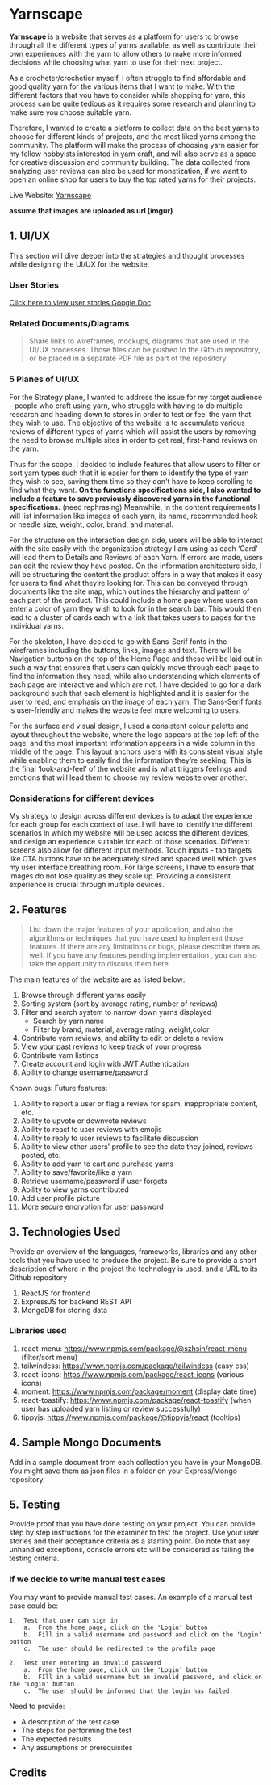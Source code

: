 # Yarnscape

**Yarnscape** is a website that serves as a platform for users to browse through all the different types of yarns available, as well as contribute their own experiences with the yarn to allow others to make more informed decisions while choosing what yarn to use for their next project.

As a crocheter/crochetier myself, I often struggle to find affordable and good quality yarn for the various items that I want to make. With the different factors that you have to consider while shopping for yarn, this process can be quite tedious as it requires some research and planning to make sure you choose suitable yarn.

Therefore, I wanted to create a platform to collect data on the best yarns to choose for different kinds of projects, and the most liked yarns among the community. The platform will make the process of choosing yarn easier for my fellow hobbyists interested in yarn craft, and will also serve as a space for creative discussion and community building. The data collected from analyzing user reviews can also be used for monetization, if we want to open an online shop for users to buy the top rated yarns for their projects.

Live Website: [Yarnscape](https://youtube.com)

**assume that images are uploaded as url (imgur)**

## 1. UI/UX

This section will dive deeper into the strategies and thought processes while designing the UI/UX for the website.

### User Stories

[Click here to view user stories Google Doc](https://docs.google.com/document/d/1yOHypQABOq7tdAAkWjRj3wQ_N3t-oayXPK7v9hBOPCk/edit?usp=sharing)

### Related Documents/Diagrams

> Share links to wireframes, mockups, diagrams that are used in the
> UI/UX processes. Those files can be pushed to the Github repository,
> or be placed in a separate PDF file as part of the repository.

### 5 Planes of UI/UX

For the Strategy plane, I wanted to address the issue for my target audience - people who craft using yarn, who struggle with having to do multiple research and heading down to stores in order to test or feel the yarn that they wish to use. The objective of the website is to accumulate various reviews of different types of yarns which will assist the users by removing the need to browse multiple sites in order to get real, first-hand reviews on the yarn.

Thus for the scope, I decided to include features that allow users to filter or sort yarn types such that it is easier for them to identify the type of yarn they wish to see, saving them time so they don't have to keep scrolling to find what they want. **On the functions specifications side, I also wanted to include a feature to save previously discovered yarns in the functional specifications.** (need rephrasing) Meanwhile, in the content requirements I will list information like images of each yarn, its name, recommended hook or needle size, weight, color, brand, and material.

For the structure on the interaction design side, users will be able to interact with the site easily with the organization strategy I am using as each ‘Card’ will lead them to Details and Reviews of each Yarn. If errors are made, users can edit the review they have posted. On the information architecture side, I will be structuring the content the product offers in a way that makes it easy for users to find what they’re looking for. This can be conveyed through documents like the site map, which outlines the hierarchy and pattern of each part of the product. This could include a home page where users can enter a color of yarn they wish to look for in the search bar. This would then lead to a cluster of cards each with a link that takes users to pages for the individual yarns.

For the skeleton, I have decided to go with Sans-Serif fonts in the wireframes including the buttons, links, images and text. There will be Navigation buttons on the top of the Home Page and these will be laid out in such a way that ensures that users can quickly move through each page to find the information they need, while also understanding which elements of each page are interactive and which are not. I have decided to go for a dark background such that each element is highlighted and it is easier for the user to read, and emphasis on the image of each yarn. The Sans-Serif fonts is user-friendly and makes the website feel more welcoming to users.

For the surface and visual design, I used a consistent colour palette and layout throughout the website, where the logo appears at the top left of the page, and the most important information appears in a wide column in the middle of the page. This layout anchors users with its consistent visual style while enabling them to easily find the information they’re seeking. This is the final ‘look-and-feel’ of the website and is what triggers feelings and emotions that will lead them to choose my review website over another.

### Considerations for different devices

My strategy to design across different devices is to adapt the experience for each group for each context of use. I will have to identify the different scenarios in which my website will be used across the different devices, and design an experience suitable for each of those scenarios. Different screens also allow for different input methods. Touch inputs - tap targets like CTA buttons have to be adequately sized and spaced well which gives my user interface breathing room. For large screens, I have to ensure that images do not lose quality as they scale up. Providing a consistent experience is crucial through multiple devices.

## 2. Features

> List down the major features of your application, and also the
> algorithms or techniques that you have used to implement those
> features. If there are any limitations or bugs, please describe them
> as well. If you have any features pending implementation , you can
> also take the opportunity to discuss them here.

The main features of the website are as listed below:

1. Browse through different yarns easily
2. Sorting system (sort by average rating, number of reviews)
3. Filter and search system to narrow down yarns displayed
   - Search by yarn name
   - Filter by brand, material, average rating, weight,color
4. Contribute yarn reviews, and ability to edit or delete a review
5. View your past reviews to keep track of your progress
6. Contribute yarn listings
7. Create account and login with JWT Authentication
8. Ability to change username/password

Known bugs:
Future features:

1.  Ability to report a user or flag a review for spam, inappropriate content, etc.
2.  Ability to upvote or downvote reviews
3.  Ability to react to user reviews with emojis
4.  Ability to reply to user reviews to facilitate discussion
5.  Ability to view other users' profile to see the date they joined, reviews posted, etc.
6.  Ability to add yarn to cart and purchase yarns
7.  Ability to save/favorite/like a yarn
8.  Retrieve username/password if user forgets
9.  Ability to view yarns contributed
10. Add user profile picture
11. More secure encryption for user password

## 3. Technologies Used

Provide an overview of the languages, frameworks, libraries and any other tools that you have used to produce the project. Be sure to provide a short description of where in the project the technology is used, and a URL to its Github repository

1. ReactJS for frontend
2. ExpressJS for backend REST API
3. MongoDB for storing data

### Libraries used

1. react-menu: https://www.npmjs.com/package/@szhsin/react-menu (filter/sort menu)
2. tailwindcss: https://www.npmjs.com/package/tailwindcss (easy css)
3. react-icons: https://www.npmjs.com/package/react-icons (various icons)
4. moment: https://www.npmjs.com/package/moment (display date time)
5. react-toastify: https://www.npmjs.com/package/react-toastify (when user has uploaded yarn listing or review successfully)
6. tippyjs: https://www.npmjs.com/package/@tippyjs/react (tooltips)

## 4. Sample Mongo Documents

Add in a sample document from each collection you have in your MongoDB. You might save them as json files in a folder on your Express/Mongo repository.

## 5. Testing

Provide proof that you have done testing on your project. You can provide step by step instructions for the examiner to test the project. Use your user stories and their acceptance criteria as a starting point. Do note that any unhandled exceptions, console errors etc will be considered as failing the testing criteria.

### If we decide to write manual test cases

You may want to provide manual test cases. An example of a manual test case could be:

```
1.  Test that user can sign in
	a.  From the home page, click on the 'Login' button
	b.  Fill in a valid username and password and click on the 'Login' button
	c.  The user should be redirected to the profile page

2.  Test user entering an invalid password
	a.  From the home page, click on the 'Login' button
	b.  FIll in a valid username but an invalid password, and click on the 'Login' button
	c.  The user should be informed that the login has failed.
```

Need to provide:

- A description of the test case
- The steps for performing the test
- The expected results
- Any assumptions or prerequisites

## Credits
